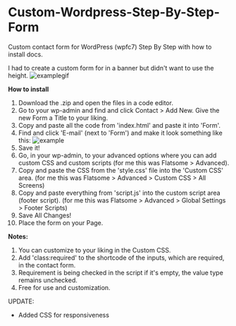 # Custom-Wordpress-Step-By-Step-Form
Custom contact form for WordPress (wpfc7) Step By Step with how to install docs.

I had to create a custom form for in a banner but didn't want to use the height.
<img src="https://gyazo.com/0d9e449b168af34d61ceac0ce34d604c.gif" alt="examplegif">

<b>How to install</b>
1. Download the .zip and open the files in a code editor.
2. Go to your wp-admin and find and click Contact > Add New. Give the new Form a Title to your liking.
3. Copy and paste all the code from 'index.html' and paste it into 'Form'.
4. Find and click 'E-mail' (next to 'Form') and make it look something like this: <img src="https://gyazo.com/52bf86782f662f5136e097e195955588.png" alt="example">
5. Save it!
6. Go, in your wp-admin, to your advanced options where you can add custom CSS and custom scripts (for me this was Flatsome > Advanced).
7. Copy and paste the CSS from the 'style.css' file into the 'Custom CSS' area. (for me this was Flatsome > Advanced > Custom CSS > All Screens)
8. Copy and paste everything from 'script.js' into the custom script area (footer script). (for me this was Flatsome > Advanced > Global Settings > Footer Scripts)
9. Save All Changes!
10. Place the form on your Page.

<b>Notes:</b>
1. You can customize to your liking in the Custom CSS. 
2. Add 'class:required' to the shortcode of the inputs, which are required, in the contact form.
3. Requirement is being checked in the script if it's empty, the value type remains unchecked.
4. Free for use and customization.

UPDATE:
 - Added CSS for responsiveness 

